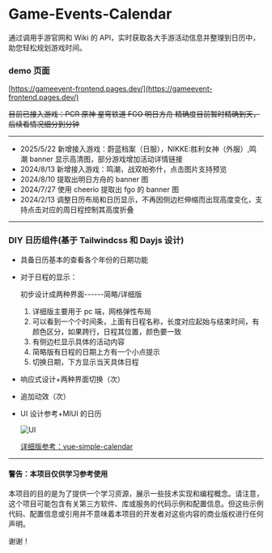 # Game-Events-Calendar

通过调用手游官网和 Wiki 的 API，实时获取各大手游活动信息并整理到日历中，助您轻松规划游戏时间。

### demo 页面

[https://gameevent-frontend.pages.dev/](https://gameevent-frontend.pages.dev/)

~~目前已接入游戏：PCR 原神 星穹铁道 FGO 明日方舟
精确度目前暂时精确到天，后续看情况细分到分钟~~

---

- 2025/5/22 新增接入游戏：蔚蓝档案（日服），NIKKE:胜利女神（外服）,鸣潮 banner 显示高清图，部分游戏增加活动详情链接
- 2024/8/13 新增接入游戏：鸣潮，战双帕弥什，点击图片支持预览
- 2024/8/10 提取出明日方舟的 banner 图
- 2024/7/27 使用 cheerio 提取出 fgo 的 banner 图
- 2024/2/13 调整日历布局和日历显示，不再因侧边栏伸缩而出现高度变化，支持点击对应的周日程控制其高度折叠

---

### DIY 日历组件(基于 Tailwindcss 和 Dayjs 设计)

- 具备日历基本的查看各个年份的日期功能

- 对于日程的显示：

  初步设计成两种界面------简略/详细版

  1. 详细版主要用于 pc 端，网格弹性布局
  2. 可以看到一个个时间条，上面有日程名称，长度对应起始与结束时间，有颜色区分，如果跨行，日程其位置，颜色要一致
  3. 有侧边栏显示具体的活动内容
  4. 简略版有日程的日期上方有一个小点提示
  5. 切换日期，下方显示当天具体日程

- 响应式设计+两种界面切换（次）

- 追加动效（次）

- UI 设计参考+MIUI 的日历

  ![UI](http://dns.huagecloud.top:8097/api/files/1689263227023.png)

  [详细版参考：vue-simple-calendar](https://tallent.us/vue-simple-calendar/)

---

#### 警告：本项目仅供学习参考使用

本项目的目的是为了提供一个学习资源，展示一些技术实现和编程概念。请注意，这个项目可能包含有关第三方软件、库或服务的代码示例和配置信息。但这些示例代码、配置信息或引用并不意味着本项目的开发者对这些内容的商业版权进行任何声明。

谢谢！
